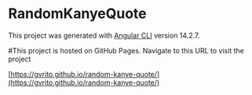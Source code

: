 # RandomKanyeQuote

This project was generated with [Angular CLI](https://github.com/angular/angular-cli) version 14.2.7.

#This project is hosted on GitHub Pages. Navigate to this URL to visit the project

[https://gvrito.github.io/random-kanye-quote/](https://gvrito.github.io/random-kanye-quote/)
